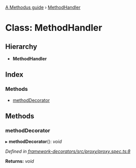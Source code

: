 [A Methodus guide](../README.md) › [MethodHandler](modules/framework/decorators/methodhandler.md)

# Class: MethodHandler

## Hierarchy

* **MethodHandler**

## Index

### Methods

* [methodDecorator](modules/framework/decorators/methodhandler.md#methoddecorator)

## Methods

###  methodDecorator

▸ **methodDecorator**(): *void*

*Defined in [framework-decorators/src/proxy/proxy.spec.ts:8](modules/framework/decorators/https://github.com/nodulusteam/methodus.dev/blob/9fa5503/modules/framework/framework-decorators/src/proxy/proxy.spec.ts#L8)*

**Returns:** *void*
